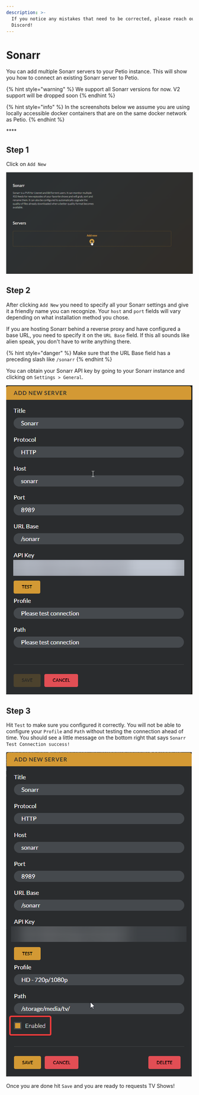 ```yaml
---
description: >-
  If you notice any mistakes that need to be corrected, please reach out on
  Discord!
---
```


# Sonarr

You can add multiple Sonarr servers to your Petio instance. This will show you how to connect an existing Sonarr server to Petio.

{% hint style="warning" %}
We support all Sonarr versions for now. V2 support will be dropped soon
{% endhint %}

{% hint style="info" %}
In the screenshots below we assume you are using locally accessible docker containers that are on the same docker network as Petio.
{% endhint %}

\*\*\*\*

## Step 1

Click on `Add New`

![](../.gitbook/assets/sonarr_setup_1.png)

## Step 2

After clicking `Add New` you need to specify all your Sonarr settings and give it a friendly name you can recognize. Your `host` and `port` fields will vary depending on what installation method you chose.

If you are hosting Sonarr behind a reverse proxy and have configured a base URL, you need to specify it on the `URL Base` field. If this all sounds like alien speak, you don't have to write anything there.

{% hint style="danger" %}
Make sure that the URL Base field has a preceding slash like `/sonarr`
{% endhint %}

You can obtain your Sonarr API key by going to your Sonarr instance and clicking on `Settings > General`.

![](../.gitbook/assets/sonarr_setup_2.png)

## Step 3

Hit `Test` to make sure you configured it correctly. You will not be able to configure your `Profile` and `Path` without testing the connection ahead of time. You should see a little message on the bottom right that says `Sonarr Test Connection success!`

![](../.gitbook/assets/sonarr_setup_3.png)

Once you are done hit `Save` and you are ready to requests TV Shows!

